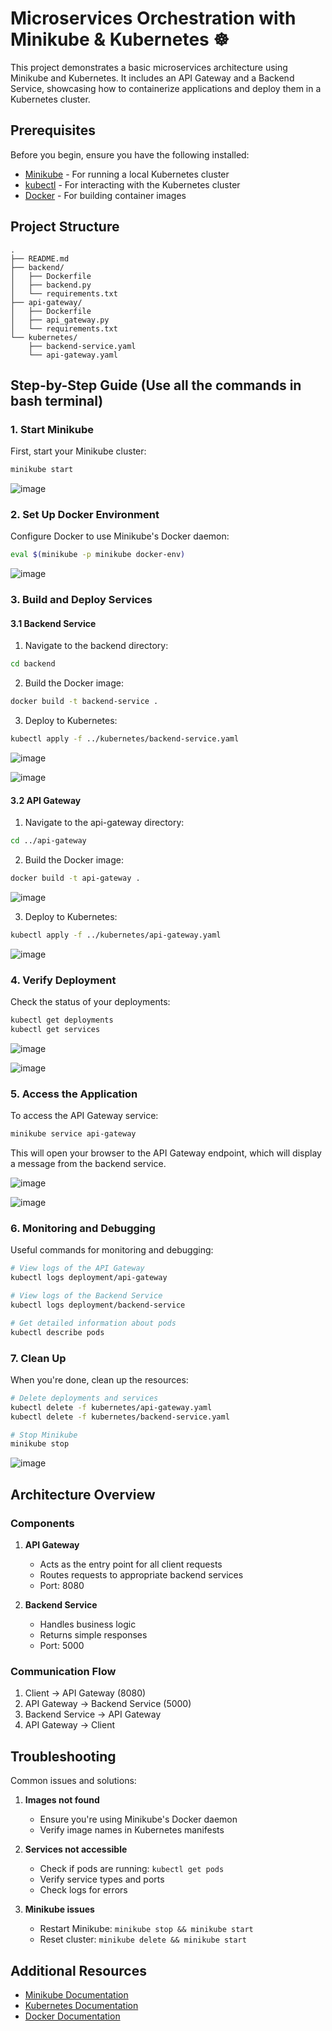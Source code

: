 # Microservices Orchestration with Minikube & Kubernetes ☸️

This project demonstrates a basic microservices architecture using Minikube and Kubernetes. It includes an API Gateway and a Backend Service, showcasing how to containerize applications and deploy them in a Kubernetes cluster.

## Prerequisites

Before you begin, ensure you have the following installed:
- [Minikube](https://minikube.sigs.k8s.io/docs/start/) - For running a local Kubernetes cluster
- [kubectl](https://kubernetes.io/docs/tasks/tools/install-kubectl/) - For interacting with the Kubernetes cluster
- [Docker](https://docs.docker.com/get-docker/) - For building container images

## Project Structure

```
.
├── README.md
├── backend/
│   ├── Dockerfile
│   ├── backend.py
│   └── requirements.txt
├── api-gateway/
│   ├── Dockerfile
│   ├── api_gateway.py
│   └── requirements.txt
└── kubernetes/
    ├── backend-service.yaml
    └── api-gateway.yaml
```

## Step-by-Step Guide (Use all the commands in bash terminal)

### 1. Start Minikube

First, start your Minikube cluster:

```bash
minikube start
```
<p align="center">

![image](https://github.com/user-attachments/assets/229267aa-0f09-448a-a437-57510b5a673a)

</p>

### 2. Set Up Docker Environment

Configure Docker to use Minikube's Docker daemon:

```bash
eval $(minikube -p minikube docker-env)
```

![image](https://github.com/user-attachments/assets/9855dc84-d56c-4751-a734-fb667757a92d)

### 3. Build and Deploy Services

#### 3.1 Backend Service

1. Navigate to the backend directory:
```bash
cd backend
```

2. Build the Docker image:
```bash
docker build -t backend-service .
```

3. Deploy to Kubernetes:
```bash
kubectl apply -f ../kubernetes/backend-service.yaml
```
<p align="center">

  ![image](https://github.com/user-attachments/assets/6ed8d629-2598-4f47-bff6-2a25d97bbbea)

![image](https://github.com/user-attachments/assets/654c67a4-cfe3-497e-b154-b6c219110674)

</p>

#### 3.2 API Gateway

1. Navigate to the api-gateway directory:
```bash
cd ../api-gateway
```

2. Build the Docker image:
```bash
docker build -t api-gateway .
```


![image](https://github.com/user-attachments/assets/18ee280f-c83e-4576-bab7-9cf5a7e9ddf0)


3. Deploy to Kubernetes:
```bash
kubectl apply -f ../kubernetes/api-gateway.yaml
```
<p align="center">

![image](https://github.com/user-attachments/assets/e4504f4c-479f-4525-b3a3-8056cbfa716d)

</p>

### 4. Verify Deployment

Check the status of your deployments:

```bash
kubectl get deployments
kubectl get services
```
<p align="center">

  ![image](https://github.com/user-attachments/assets/caab850c-2c7c-4168-8a8f-7b847bc0a824)

![image](https://github.com/user-attachments/assets/ad2a92d5-cb36-4f5f-8284-f5c0d3bd56c7)

</p>

### 5. Access the Application

To access the API Gateway service:

```bash
minikube service api-gateway
```
This will open your browser to the API Gateway endpoint, which will display a message from the backend service.

<p align="center">

  ![image](https://github.com/user-attachments/assets/80baff4b-8210-43a0-9727-39fc876adc28)

</p>
<p align="center">

![image](https://github.com/user-attachments/assets/95fe99d5-8987-457a-a34f-8da2d01986e9)


</p>

### 6. Monitoring and Debugging

Useful commands for monitoring and debugging:

```bash
# View logs of the API Gateway
kubectl logs deployment/api-gateway

# View logs of the Backend Service
kubectl logs deployment/backend-service

# Get detailed information about pods
kubectl describe pods
```

### 7. Clean Up

When you're done, clean up the resources:

```bash
# Delete deployments and services
kubectl delete -f kubernetes/api-gateway.yaml
kubectl delete -f kubernetes/backend-service.yaml

# Stop Minikube
minikube stop
```
<p align="center">

  ![image](https://github.com/user-attachments/assets/2b3815aa-bd20-4c3e-8cfb-2932c1e66bf7)

</p>

## Architecture Overview

### Components

1. **API Gateway**
   - Acts as the entry point for all client requests
   - Routes requests to appropriate backend services
   - Port: 8080

2. **Backend Service**
   - Handles business logic
   - Returns simple responses
   - Port: 5000

### Communication Flow

1. Client → API Gateway (8080)
2. API Gateway → Backend Service (5000)
3. Backend Service → API Gateway
4. API Gateway → Client

## Troubleshooting

Common issues and solutions:

1. **Images not found**
   - Ensure you're using Minikube's Docker daemon
   - Verify image names in Kubernetes manifests

2. **Services not accessible**
   - Check if pods are running: `kubectl get pods`
   - Verify service types and ports
   - Check logs for errors

3. **Minikube issues**
   - Restart Minikube: `minikube stop && minikube start`
   - Reset cluster: `minikube delete && minikube start`

## Additional Resources

- [Minikube Documentation](https://minikube.sigs.k8s.io/docs/)
- [Kubernetes Documentation](https://kubernetes.io/docs/)
- [Docker Documentation](https://docs.docker.com/) 
